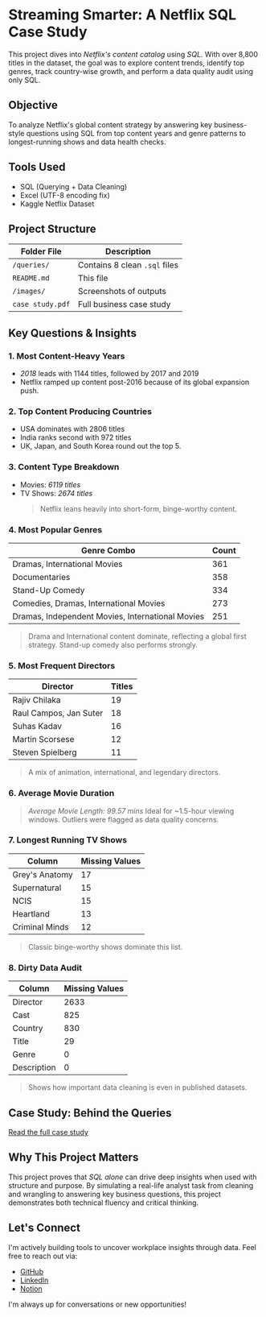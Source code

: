 # Streaming Smarter: A Netflix SQL Case Study
This project dives into *Netflix's content catalog* using *SQL*. With over 8,800 titles in the dataset, the goal was to explore content trends, identify top genres, track country-wise growth, and perform a data quality audit using only SQL.

## Objective
To analyze Netflix's global content strategy by answering key business-style questions using SQL from top content years and genre patterns to longest-running shows and data health checks. 

## Tools Used
- SQL (Querying + Data Cleaning)
- Excel (UTF-8 encoding fix)
- Kaggle Netflix Dataset

## Project Structure 
| Folder File                      | Description                   |
|----------------------------------|-------------------------------|
| `/queries/`                      | Contains 8 clean `.sql` files |
| `README.md`                      | This file                     |
| `/images/`                       | Screenshots of outputs        |
| `case study.pdf`                 | Full business case study      |

## Key Questions & Insights

### 1. Most Content-Heavy Years
 - *2018* leads with 1144 titles, followed by 2017 and 2019
 - Netflix ramped up content post-2016 because of its global expansion push.

### 2. Top Content Producing Countries
 - USA dominates with 2806 titles
 - India ranks second with 972 titles
 - UK, Japan, and South Korea round out the top 5.

### 3. Content Type Breakdown
 - Movies: *6119 titles*
 - TV Shows: *2674 titles*
   > Netflix leans heavily into short-form, binge-worthy content.

### 4. Most Popular Genres
| Genre Combo                                       | Count                              |
|---------------------------------------------------|------------------------------------|
| Dramas, International Movies                      | 361                                |
| Documentaries                                     | 358                                |
| Stand-Up Comedy                                   | 334                                |
| Comedies, Dramas, International Movies            | 273                                |
| Dramas, Independent Movies, International Movies  | 251                                |
 > Drama and International content  dominate, reflecting a global first strategy. Stand-up comedy also performs strongly.

### 5. Most Frequent Directors

| Director                                       | Titles                     |
|------------------------------------------------|----------------------------|
| Rajiv Chilaka                                  | 19                         |
| Raul Campos, Jan Suter                         | 18                         |
| Suhas Kadav                                    | 16                         |
| Martin Scorsese                                | 12                         |
| Steven Spielberg                               | 11                         |
 > A mix of animation, international, and legendary directors.

### 6. Average Movie Duration
> *Average Movie Length: 99.57 mins*
> Ideal for ~1.5-hour viewing windows. Outliers were flagged as data quality concerns.

 ### 7. Longest Running TV Shows
 | Column                           | Missing Values           |
 |----------------------------------|--------------------------|
 | Grey's Anatomy                   | 17                       |
 | Supernatural                     | 15                       |
 | NCIS                             | 15                       |
 | Heartland                        | 13                       |
 | Criminal Minds                   | 12                       |

> Classic binge-worthy shows dominate this list.

### 8. Dirty Data Audit
| Column           | Missing Values        |
|------------------|-----------------------|
| Director         | 2633                  |
| Cast             | 825                   |
| Country          | 830                   |
| Title            | 29                    |
| Genre            | 0                     |
| Description      | 0                     |

> Shows how important data cleaning is even in published datasets.

## Case Study: Behind the Queries
[Read the full case study](https://docs.google.com/document/d/1v0nIUuxNxiTiPsNWtdvXeOKIJabTFmtJuQ1BOnej7pw/edit?usp=sharing)

## Why This Project Matters
This project proves that *SQL alone* can drive deep insights when used  with structure and purpose. By simulating a real-life analyst task from cleaning and wrangling to answering key business questions, this project demonstrates both technical fluency and critical thinking.

## Let's Connect
I'm actively building tools to uncover workplace insights through data. Feel free to reach out via:
 * [GitHub](https://github.com/Shrey0561)
 * [LinkedIn](https://www.linkedin.com/in/shreya-srinath-879a66205/)
 * [Notion](https://www.notion.so/Data-Analyst-Portfolio-221ebe151fdd801e9445e32590b67758?source=copy_link)


I'm always up for conversations or new opportunities!
